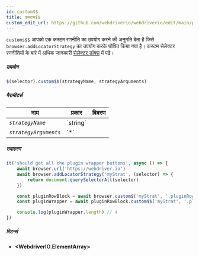 ```yaml
---
id: custom$$
title: कस्टम$$
custom_edit_url: https://github.com/webdriverio/webdriverio/edit/main/packages/webdriverio/src/commands/element/custom$$.ts
---
```


`customs$$` आपको एक कस्टम रणनीति का उपयोग करने की अनुमति देता है जिसे `browser.addLocatorStrategy` का उपयोग करके घोषित किया गया है।
कस्टम सेलेक्टर रणनीतियों के बारे में अधिक जानकारी [सेलेक्टर डॉक्स](../../selectors#custom-selector-strategies) में पढ़ें।

##### उपयोग

```js
$(selector).custom$$(strategyName, strategyArguments)
```

##### पैरामीटर्स

<table>
  <thead>
    <tr>
      <th>नाम</th><th>प्रकार</th><th>विवरण</th>
    </tr>
  </thead>
  <tbody>
    <tr>
      <td><code><var>strategyName</var></code></td>
      <td>`string`</td>
      <td></td>
    </tr>
    <tr>
      <td><code><var>strategyArguments</var></code></td>
      <td>`*`</td>
      <td></td>
    </tr>
  </tbody>
</table>

##### उदाहरण

```js title="example.js"
it('should get all the plugin wrapper buttons', async () => {
    await browser.url('https://webdriver.io')
    await browser.addLocatorStrategy('myStrat', (selector) => {
        return document.querySelectorAll(selector)
    })

    const pluginRowBlock = await browser.custom$('myStrat', '.pluginRowBlock')
    const pluginWrapper = await pluginRowBlock.custom$$('myStrat', '.pluginWrapper')

    console.log(pluginWrapper.length) // 4
})
```

##### रिटर्न्स

- **&lt;WebdriverIO.ElementArray&gt;**